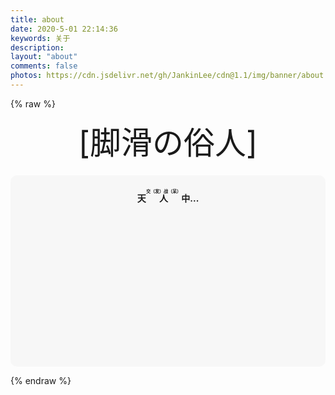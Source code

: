 ```yaml
---
title: about
date: 2020-5-01 22:14:36
keywords: 关于
description: 
layout: "about"
comments: false
photos: https://cdn.jsdelivr.net/gh/JankinLee/cdn@1.1/img/banner/about.jpg
---
```

{% raw %}
<!-- 因为vue和botui更新导至bug,现将对话移至js下的botui中配置 -->

<div class="entry-content">
  <div class="moe-mashiro" style="text-align:center; font-size: 50px; margin-bottom: 20px;">[脚滑の俗人]</div>
  <div id="hello-mashiro" class="popcontainer" style="min-height: 300px; padding: 2px 6px 4px; background-color: rgba(242, 242, 242, 0.5); border-radius: 10px;">
    <center>
    <p>
    </p>
    <h4>
    天&nbsp;<ruby>
    人&nbsp;<rp>
    （</rp>
    <rt>
    交（发）战（呆）</rt>
    <rp>
    ）</rp>
    </ruby>
    中...</h4>
    <p>
    </p>
    </center>
    <bot-ui></botui>
  </div>
</div>
<script src="/js/botui.js"></script>
<script>
bot_ui_ini()
</script>

{% endraw %}